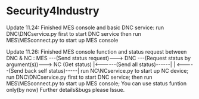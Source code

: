 # Security4Industry
Update 11.24:
Finished MES console and basic DNC service:
	run DNC\DNCservice.py first to start DNC service
	then run MES\MESconnect.py to start up MES console


Update 11.26:
Finished MES console function and status request between DNC & NC :
    MES ---(Send status request)---> DNC ---(Request status by argument(s))---> NC (Get status)
    |<------(Send all status)------|     |  <-----(Send back self status)-----|
    run NC\NCservice.py to start up NC device;
    run DNC\DNCservice.py first to start DNC service;
	then run MES\MESconnect.py to start up MES console;
	You can use status funtion only(by now)
Further details&bugs please Issue.